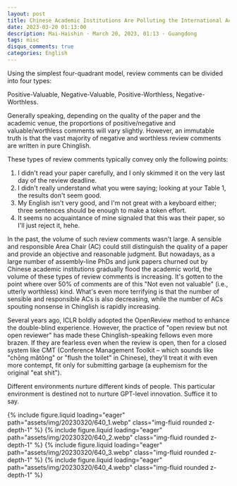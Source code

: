 ```yaml
---
layout: post
title: Chinese Academic Institutions Are Polluting the International Academic Community with Low-Quality Peer Reviews (Gemini 2.5 Pro Translated Version)
date: 2023-03-20 01:13:00
description: Mai-Haishin · March 20, 2023, 01:13 · Guangdong
tags: misc
disqus_comments: true
categories: English
---
```


Using the simplest four-quadrant model, review comments can be divided into four types:

Positive-Valuable, Negative-Valuable, Positive-Worthless, Negative-Worthless.

Generally speaking, depending on the quality of the paper and the academic venue, the proportions of positive/negative and valuable/worthless comments will vary slightly. However, an immutable truth is that the vast majority of negative and worthless review comments are written in pure Chinglish.

These types of review comments typically convey only the following points:

1. I didn't read your paper carefully, and I only skimmed it on the very last day of the review deadline.
2. I didn't really understand what you were saying; looking at your Table 1, the results don't seem good.
3. My English isn't very good, and I'm not great with a keyboard either; three sentences should be enough to make a token effort.
4. It seems no acquaintance of mine signaled that this was their paper, so I'll just reject it, hehe.

In the past, the volume of such review comments wasn't large. A sensible and responsible Area Chair (AC) could still distinguish the quality of a paper and provide an objective and reasonable judgment. But nowadays, as a large number of assembly-line PhDs and junk papers churned out by Chinese academic institutions gradually flood the academic world, the volume of these types of review comments is increasing. It's gotten to the point where over 50% of comments are of this "Not even not valuable" (i.e., utterly worthless) kind. What's even more terrifying is that the number of sensible and responsible ACs is also decreasing, while the number of ACs spouting nonsense in Chinglish is rapidly increasing.

Several years ago, ICLR boldly adopted the OpenReview method to enhance the double-blind experience. However, the practice of "open review but not open reviewer" has made these Chinglish-speaking fellows even more brazen. If they are fearless even when the review is open, then for a closed system like CMT (Conference Management Toolkit – which sounds like "chōng mǎtǒng" or "flush the toilet" in Chinese), they'll treat it with even more contempt, fit only for submitting garbage (a euphemism for the original "eat shit").

Different environments nurture different kinds of people. This particular environment is destined not to nurture GPT-level innovation. Suffice it to say.

{% include figure.liquid loading="eager" path="assets/img/20230320/640_1.webp" class="img-fluid rounded z-depth-1" %}
{% include figure.liquid loading="eager" path="assets/img/20230320/640_2.webp" class="img-fluid rounded z-depth-1" %}
{% include figure.liquid loading="eager" path="assets/img/20230320/640_3.webp" class="img-fluid rounded z-depth-1" %}
{% include figure.liquid loading="eager" path="assets/img/20230320/640_4.webp" class="img-fluid rounded z-depth-1" %}
